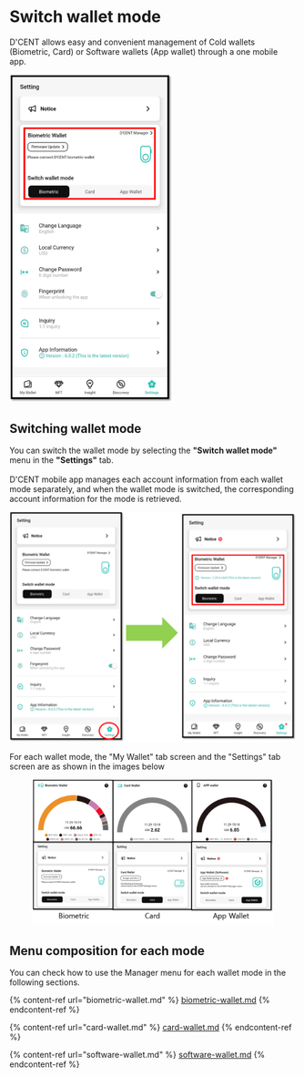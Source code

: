 # Switch wallet mode

D'CENT allows easy and convenient management of Cold wallets (Biometric, Card) or Software wallets (App wallet) through a one mobile app.

<div align="left">

<img src="../../../.gitbook/assets/Setting-eng08.png" alt="" width="287">

</div>

## Switching wallet mode

You can switch the wallet mode by selecting the **"Switch wallet mode"** menu in the **"Settings"** tab. \
\
D'CENT mobile app manages each account information from each wallet mode separately, and when the wallet mode is switched, the corresponding account information for the mode is retrieved.

<div align="left">

<img src="../../../.gitbook/assets/Setting-eng22 (1).png" alt="">

</div>

For each wallet mode, the "My Wallet" tab screen and the "Settings" tab screen are as shown in the images below

<figure><img src="../../../.gitbook/assets/Setting-eng09.png" alt=""><figcaption></figcaption></figure>

## Menu composition for each mode

You can check how to use the Manager menu for each wallet mode in the following sections.

{% content-ref url="biometric-wallet.md" %}
[biometric-wallet.md](biometric-wallet.md)
{% endcontent-ref %}

{% content-ref url="card-wallet.md" %}
[card-wallet.md](card-wallet.md)
{% endcontent-ref %}

{% content-ref url="software-wallet.md" %}
[software-wallet.md](software-wallet.md)
{% endcontent-ref %}
